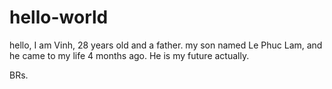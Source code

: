 # hello-world

hello, I am Vinh, 28 years old and a father. 
my son named Le Phuc Lam, and he came to my life 4 months ago. 
He is my future actually.

BRs. 